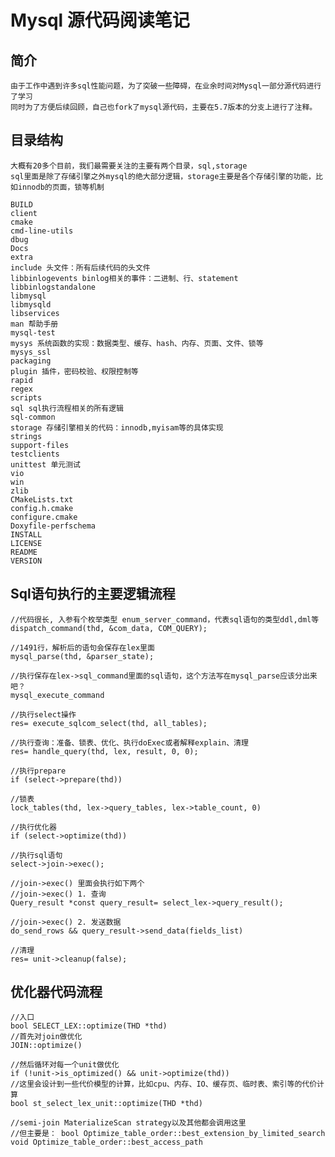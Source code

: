 # Mysql 源代码阅读笔记

## 简介
    由于工作中遇到许多sql性能问题，为了突破一些障碍，在业余时间对Mysql一部分源代码进行了学习
    同时为了方便后续回顾，自己也fork了mysql源代码，主要在5.7版本的分支上进行了注释。
    
## 目录结构
    大概有20多个目前，我们最需要关注的主要有两个目录，sql,storage
    sql里面是除了存储引擎之外mysql的绝大部分逻辑，storage主要是各个存储引擎的功能，比如innodb的页面，锁等机制
```
BUILD
client
cmake
cmd-line-utils
dbug
Docs
extra
include 头文件：所有后续代码的头文件
libbinlogevents binlog相关的事件：二进制、行、statement
libbinlogstandalone
libmysql
libmysqld
libservices
man 帮助手册
mysql-test
mysys 系统函数的实现：数据类型、缓存、hash、内存、页面、文件、锁等
mysys_ssl
packaging
plugin 插件，密码校验、权限控制等
rapid
regex
scripts
sql sql执行流程相关的所有逻辑
sql-common
storage 存储引擎相关的代码：innodb,myisam等的具体实现
strings
support-files
testclients
unittest 单元测试
vio
win
zlib
CMakeLists.txt
config.h.cmake
configure.cmake
Doxyfile-perfschema
INSTALL
LICENSE
README
VERSION
```
    
## Sql语句执行的主要逻辑流程

```
//代码很长, 入参有个枚举类型 enum_server_command，代表sql语句的类型ddl,dml等
dispatch_command(thd, &com_data, COM_QUERY);

//1491行，解析后的语句会保存在lex里面
mysql_parse(thd, &parser_state);

//执行保存在lex->sql_command里面的sql语句，这个方法写在mysql_parse应该分出来吧？
mysql_execute_command

//执行select操作
res= execute_sqlcom_select(thd, all_tables);

//执行查询：准备、锁表、优化、执行doExec或者解释explain、清理
res= handle_query(thd, lex, result, 0, 0);

//执行prepare
if (select->prepare(thd))

//锁表
lock_tables(thd, lex->query_tables, lex->table_count, 0)

//执行优化器
if (select->optimize(thd))

//执行sql语句
select->join->exec();

//join->exec() 里面会执行如下两个
//join->exec() 1. 查询
Query_result *const query_result= select_lex->query_result();

//join->exec() 2. 发送数据
do_send_rows && query_result->send_data(fields_list)

//清理
res= unit->cleanup(false);

```

## 优化器代码流程
```
//入口
bool SELECT_LEX::optimize(THD *thd)
//首先对join做优化
JOIN::optimize()

//然后循环对每一个unit做优化
if (!unit->is_optimized() && unit->optimize(thd))
//这里会设计到一些代价模型的计算，比如cpu、内存、IO、缓存页、临时表、索引等的代价计算
bool st_select_lex_unit::optimize(THD *thd)

//semi-join MaterializeScan strategy以及其他都会调用这里
//但主要是： bool Optimize_table_order::best_extension_by_limited_search
void Optimize_table_order::best_access_path
```
